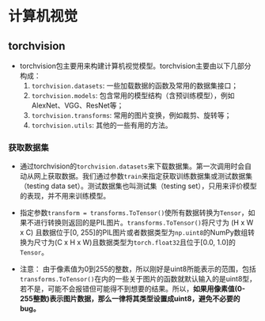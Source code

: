 # 计算机视觉

## torchvision

- torchvision包主要用来构建计算机视觉模型。torchvision主要由以下几部分构成：
  1. `torchvision.datasets`: 一些加载数据的函数及常用的数据集接口；
  2. `torchvision.models`: 包含常用的模型结构（含预训练模型），例如AlexNet、VGG、ResNet等；
  3. `torchvision.transforms`: 常用的图片变换，例如裁剪、旋转等；
  4. `torchvision.utils`: 其他的一些有用的方法。

### 获取数据集

- 通过torchvision的`torchvision.datasets`来下载数据集。第一次调用时会自动从网上获取数据。我们通过参数`train`来指定获取训练数据集或测试数据集（testing data set）。测试数据集也叫测试集（testing set），只用来评价模型的表现，并不用来训练模型。

- 指定参数`transform = transforms.ToTensor()`使所有数据转换为`Tensor`，如果不进行转换则返回的是PIL图片。`transforms.ToTensor()`将尺寸为 (H x W x C) 且数据位于[0, 255]的PIL图片或者数据类型为`np.uint8`的NumPy数组转换为尺寸为(C x H x W)且数据类型为`torch.float32`且位于[0.0, 1.0]的`Tensor`。

- 注意： 由于像素值为0到255的整数，所以刚好是uint8所能表示的范围，包括`transforms.ToTensor()`在内的一些关于图片的函数就默认输入的是uint8型，若不是，可能不会报错但可能得不到想要的结果。所以，**如果用像素值(0-255整数)表示图片数据，那么一律将其类型设置成uint8，避免不必要的bug。**